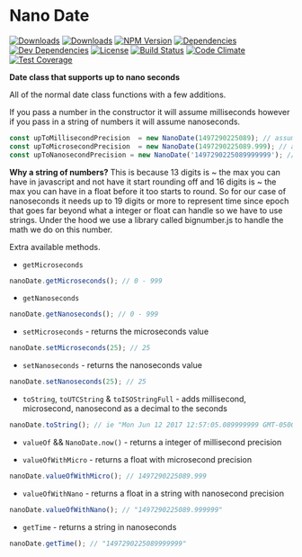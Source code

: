 # Nano Date

[![Downloads][npm-dm]][package-url]
[![Downloads][npm-dt]][package-url]
[![NPM Version][npm-v]][package-url]
[![Dependencies][deps]][package-url]
[![Dev Dependencies][dev-deps]][package-url]
[![License][license]][package-url]
[![Build Status](https://travis-ci.org/jcgertig/nano-date.svg?branch=master)](https://travis-ci.org/jcgertig/nano-date)
[![Code Climate](https://codeclimate.com/github/jcgertig/nano-date/badges/gpa.svg)](https://codeclimate.com/github/jcgertig/nano-date)
[![Test Coverage](https://codeclimate.com/github/jcgertig/nano-date/badges/coverage.svg)](https://codeclimate.com/github/jcgertig/nano-date/coverage)

__Date class that supports up to nano seconds__

All of the normal date class functions with a few additions.

If you pass a number in the constructor it will assume milliseconds however if
you pass in a string of numbers it will assume nanoseconds.

```javascript
const upToMillisecondPrecision  = new NanoDate(1497290225089); // assumes milliseconds
const upToMicrosecondPrecision  = new NanoDate(1497290225089.999); // assumes milliseconds
const upToNanosecondPrecision = new NanoDate('1497290225089999999'); // assumes nanoseconds
```

__Why a string of numbers?__
This is because 13 digits is ~ the max you can have in javascript and not have it start rounding off and 16 digits is ~ the max you can have in a float before it too starts to round.
So for our case of nanoseconds it needs up to 19 digits or more to represent time since epoch
that goes far beyond what a integer or float can handle so we have to use strings. Under the hood we use a library called bignumber.js to handle the math we do on this number.

Extra available methods.

- `getMicroseconds`
```javascript
nanoDate.getMicroseconds(); // 0 - 999
```

- `getNanoseconds`
```javascript
nanoDate.getNanoseconds(); // 0 - 999
```

- `setMicroseconds` - returns the microseconds value
```javascript
nanoDate.setMicroseconds(25); // 25
```

- `setNanoseconds` - returns the nanoseconds value
```javascript
nanoDate.setNanoseconds(25); // 25
```

- `toString`, `toUTCString` & `toISOStringFull` - adds millisecond, microsecond, nanosecond as a decimal to the seconds
```javascript
nanoDate.toString(); // ie "Mon Jun 12 2017 12:57:05.089999999 GMT-0500 (CDT)"
```

- `valueOf` && `NanoDate.now()` - returns a integer of millisecond precision

- `valueOfWithMicro` - returns a float with microsecond precision
```javascript
nanoDate.valueOfWithMicro(); // 1497290225089.999
```

- `valueOfWithNano` - returns a float in a string with nanosecond precision
```javascript
nanoDate.valueOfWithNano(); // "1497290225089.999999"
```

- `getTime` - returns a string in nanoseconds
```javascript
nanoDate.getTime(); // "1497290225089999999"
```

[npm-dm]: https://img.shields.io/npm/dm/nano-date.svg
[npm-dt]: https://img.shields.io/npm/dt/nano-date.svg
[npm-v]: https://img.shields.io/npm/v/nano-date.svg
[deps]: https://img.shields.io/david/jcgertig/nano-date.svg
[dev-deps]: https://img.shields.io/david/dev/jcgertig/nano-date.svg
[license]: https://img.shields.io/npm/l/nano-date.svg
[package-url]: https://npmjs.com/package/nano-date
